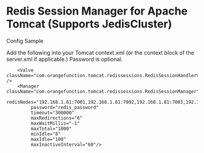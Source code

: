 Redis Session Manager for Apache Tomcat (Supports JedisCluster)
=======================================

Config Sample

Add the following into your Tomcat context.xml (or the context block of the server.xml if applicable.)
Password is optional.

```
    <Valve className="com.orangefunction.tomcat.redissessions.RedisSessionHandlerValve" />
    <Manager className="com.orangefunction.tomcat.redissessions.RedisSessionManager"
         redisNodes="192.168.1.81:7001,192.168.1.81:7002,192.168.1.81:7003,192.168.1.82:7004,192.168.1.82:7005,192.168.1.82:7006"
         password="redis_password"
         timeout="300000"
         maxRedirections="6"
         maxWaitMillis="-1"
         maxTotal="1000"
         minIdle="8"
         maxIdle="100"
         maxInactiveInterval="60"/>
```

